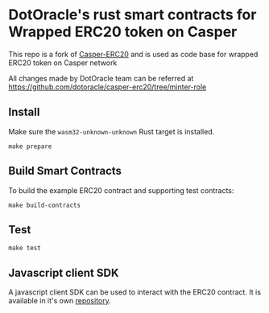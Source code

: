 # DotOracle's rust smart contracts for Wrapped ERC20 token on Casper

This repo is a fork of [Casper-ERC20](https://github.com/casper-ecosystem/erc20) and is used as code base for wrapped ERC20 token on Casper network

All changes made by DotOracle team can be referred at https://github.com/dotoracle/casper-erc20/tree/minter-role

## Install
Make sure the `wasm32-unknown-unknown` Rust target is installed.
```
make prepare
```

## Build Smart Contracts
To build the example ERC20 contract and supporting test contracts:
```
make build-contracts
```

## Test
```
make test
```

## Javascript client SDK

A javascript client SDK can be used to interact with the ERC20 contract. It is available in it's own [repository](https://github.com/casper-network/casper-contracts-js-clients/tree/master/packages/erc20-client).

